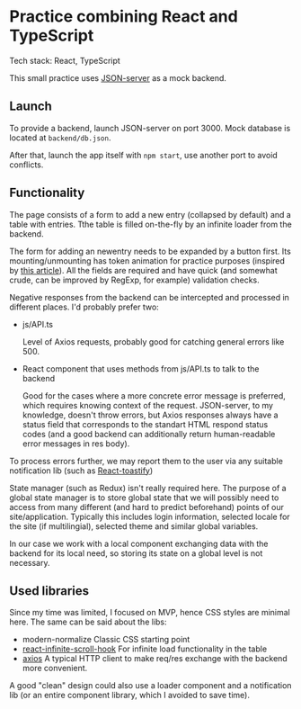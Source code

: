 # Practice combining React and TypeScript

Tech stack: React, TypeScript

This small practice uses [JSON-server](https://github.com/typicode/json-server) as a mock backend.

## Launch

To provide a backend, launch JSON-server on port 3000. Mock database is located at `backend/db.json`.

After that, launch the app itself with `npm start`, use another port to avoid conflicts.

## Functionality

The page consists of a form to add a new entry (collapsed by default) and a table with entries. Tthe table is filled on-the-fly by an infinite loader from the backend.

The form for adding an newentry needs to be expanded by a button first. Its mounting/unmounting has token animation for practice purposes (inspired by [this article](https://letsbuildui.dev/articles/how-to-animate-mounting-content-in-react)). All the fields are required and have quick (and somewhat crude, can be improved by RegExp, for example) validation checks.

Negative responses from the backend can be intercepted and processed in different places. I'd probably prefer two:

- js/API.ts

  Level of Axios requests, probably good for catching general errors like 500.

- React component that uses methods from js/API.ts to talk to the backend

  Good for the cases where a more concrete error message is preferred, which requires knowing context of the request. JSON-server, to my knowledge, doesn't throw errors, but Axios responses always have a status field that corresponds to the standart HTML respond status codes (and a good backend can additionally return human-readable error messages in res body).

To process errors further, we may report them to the user via any suitable notification lib (such as [React-toastify](https://github.com/fkhadra/react-toastify))

State manager (such as Redux) isn't really required here. The purpose of a global state manager is to store global state that we will possibly need to access from many different (and hard to predict beforehand) points of our site/application. Typically this includes login information, selected locale for the site (if multilingial), selected theme and similar global variables.

In our case we work with a local component exchanging data with the backend for its local need, so storing its state on a global level is not necessary.

## Used libraries

Since my time was limited, I focused on MVP, hence CSS styles are minimal here. The same can be said about the libs:

- modern-normalize
  Classic CSS starting point
- [react-infinite-scroll-hook](https://www.npmjs.com/package/react-infinite-scroll-hook)
  For infinite load functionality in the table
- [axios](https://www.npmjs.com/package/axios)
  A typical HTTP client to make req/res exchange with the backend more convenient.

A good "clean" design could also use a loader component and a notification lib (or an entire component library, which I avoided to save time).
